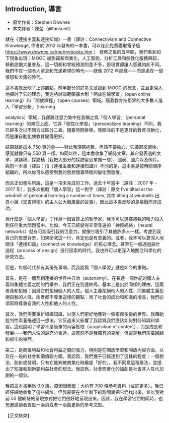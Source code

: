 ## Introduction, 導言

- 原文作者：Stephen Downes
- 本文譯者：陳堃（@tansunit）

就在《連接主義和連接知識》一書（譯註：Connectivism and Connective Knowledge, 作者於 2012 年發佈的一本書，可以在此免費獲取電子版 https://www.downes.ca/me/mybooks.htm ） 發佈之後的五年間，我們看到如下現象出現：MOOC 被剽竊和商業化，人工智能、分析工具和個性化服務興起，移動設備大量普及。這一切都和曾經預測的差不多，但現實卻讓人感覺如此不同。我們不在一個令人窒息和充滿希望的時代——就像 2012 年那樣——而是處在一個憤怒和犬儒的時代。

這本書就反映了上述觀點。前半部分的許多文章談到 MOOC 的概念，並且更深入地探討了它的理念，我還將討論範圍擴大到「開放在線學習」（open online learning）和「開放課程」（open courses）領域。隨着教育技術界的大多數人進入「學習分析」（learning

analytics）領域，我卻將注意力集中在我稱之爲「個人學習」（personal learning）的東西上面。它與「個性化學習」（personalized learning）不同，我已經多次以不同方式區分二者。隨着時間推移，我關注的不是更好的教育自動化，而是讓自動化使教育變得更好。

結果就是這本 750 頁的書——對此我深感抱歉，但請不要擔心，它讀起來很快，感覺就像只有 550 頁一樣。如同以往，這本書收集了網誌文章、其它發表過的文章、演講稿、採訪稿（我把大部分的採訪留到單獨一卷）、圖表、圖片以及照片。與前一本書（譯註：指《連接主義和連接知識》）不同的是，這本書是按時間順序組織的，所以你可以感受到我的思想隨着時間的變化而發展。

而且正如書名所說，這是一項未完成的工作。過去十年當中（譯註：2007 年 - 2017 年），我多次挑戰「個人學習」這一對手（譯註：原文 I’ve tilted at the windmill of personal learning a number of times, 其中 tilting at windmills 出自小說《堂吉訶德》的主人公大戰風車的故事），因此這本書反映的是挑戰而非成功。

爲什麼是「個人學習」？作爲一個實質上的哲學家，我本可以選擇將我的精力投入到任何重大問題當中。比如，今天已經變得非常普遍的「神經網絡」（neural networks）就有可能吸引我的注意力，就像它吸引了其他許多人一樣。考慮到我自己的思想背景，如果研究這一行，肯定也是有意義的。或者，我本可以更深入地關注「連接知識」（connective knowledge）的核心理念。甚至在一個通過設計過程（process of design）進行探索的時代，我也許可以更深入地關注科學化的研究方法。

但是，每個時代都有其優先事項，而我認爲「個人學習」就是如今的重點。

首先，是在一個互相連接的世界中自治（autonomy）。在長達一個世紀的個人主義和集體主義之間的鬥爭中，我們正在到達終局。基本上是出於同樣的理由，這兩者我都拒絕：因爲它們拒絕個人的人性。個人主義拒絕他人的人性，而集體主義拒絕自我的人性。兩者都不尊重這樣的觀點：爲了社會的成功和知識的增長，我們必須同時尊重自我的人性和他人的人性。

其次，我們需要重新組織知識，以便人們更好地應對一個複雜多變的世界。我藉助批判性素養描述這一想法，它反過來又影響了我認爲我們應該如何對待知識和學習。這也說明了學習不是簡單的內容獲取（acquisition of content），而是成長和發展——我們人性的最充分表達。這當然不是我獨有的見解，但這是我們需要回顧和抓牢的東西。

第三，是商業利益和社會利益之間的張力，特別是在開放學習和開放內容方面，以及在一般的社會和價值觀方面。我認爲，我們幾乎已經達到了這樣的程度：一個想法、創新或發明，只有它能夠被商業化時纔是「好的」。我不同意這種看法，並提出了知識和創新要利益社會的想法。我認爲，社會商業化的加劇是社會非人性化加劇的一部分。

我把這本書稱爲 0.9 版，原因很簡單：大約有 700 條參考資料（或許更多）。我已經仔細地收集了這些網址，但我需要在今年剩下的時間裏把它們找出來，並以我對前 50 個網址的呈現方式把它們很好地呈現出來。因此，我在學習它們的同時，也想邀請讀者貢獻一兩頁或者一兩篇更新的參考文獻。 

【正文結束】
